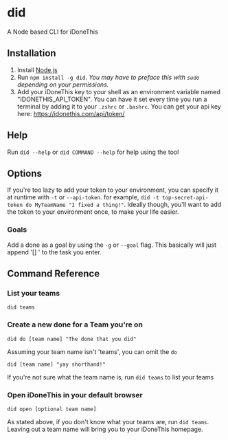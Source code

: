 did
========

A Node based CLI for iDoneThis

## Installation
1. Install [Node.js](http://nodejs.org)
2. Run `npm install -g did`. *You may have to preface this with `sudo` depending on your permissions.*
3. Add your iDoneThis key to your shell as an environment variable named "IDONETHIS_API_TOKEN". You can have it set every time you run a terminal by adding it to your `.zshrc` or `.bashrc`. You can get your api key here: https://idonethis.com/api/token/

## Help

Run `did --help` or `did COMMAND --help` for help using the tool

## Options

If you're too lazy to add your token to your environment, you can specify it at runtime with `-t` or `--api-token`. for example, `did -t top-secret-api-token do MyTeamName "I fixed a thing!"`. Ideally though, you'll want to add the token to your environment once, to make your life easier.

### Goals

Add a done as a goal by using the `-g` or `--goal` flag. This basically will just append '[] ' to the task you enter.

## Command Reference

### List your teams

`did teams`

### Create a new done for a Team you're on

`did do [team name] "The done that you did"`

Assuming your team name isn't 'teams', you can omit the `do`

`did [team name] "yay shorthand!"`

If you're not sure what the team name is, run `did teams` to list your teams

### Open iDoneThis in your default browser

`did open [optional team name]`

As stated above, if you don't know what your teams are, run `did teams`. Leaving out a team name will bring you to your iDoneThis homepage.

